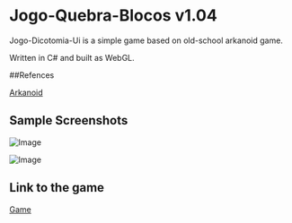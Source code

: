 # Jogo-Quebra-Blocos v1.04

Jogo-Dicotomia-Ui is a simple game based on old-school arkanoid game.

Written in C# and built as WebGL.


##Refences

[Arkanoid](https://en.wikipedia.org/wiki/Arkanoid)


## Sample Screenshots

![Image](https://jacobsalzberg.github.io/db/static/quebra_blocos_1.png)

![Image](https://jacobsalzberg.github.io/db/static/quebra_blocos_2.png)

## Link to the game

[Game](https://jacobsalzberg.github.io/Jogo-Quebra-Blocos/)

